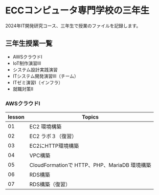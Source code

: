 # ECCコンピュータ専門学校の三年生

2024年IT開発研究コース、三年生で授業のファイルを記録します。

## 三年生授業一覧

* AWSクラウドI
* IoT制作演習III
* システム設計実践演習
* ITシステム開発演習III（チーム）
* ITゼミ演習I（インフラ）
* 就職対策II


### AWSクラウドI
| lesson | Topics |
|---|---|
| 01 | EC2 環境構築 |
| 02 | EC2 ラボ３（復習） |
| 03 | EC2にHTTP環境構築 |　
| 04 | VPC構築 |
| 05 | CloudFormationで HTTP、PHP、MariaDB 環境構築 |
| 06 | RDS構築 |
| 07 | RDS構築（復習） |
